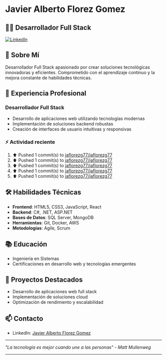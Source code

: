 # Javier Alberto Florez Gomez

## 👨‍💻 Desarrollador Full Stack

[![LinkedIn](https://img.shields.io/badge/LinkedIn-Javier_Florez-blue)](https://www.linkedin.com/in/javier-alberto-florez-gomez-1243aa35/)

## 🚀 Sobre Mí

Desarrollador Full Stack apasionado por crear soluciones tecnológicas innovadoras y eficientes. Comprometido con el aprendizaje continuo y la mejora constante de habilidades técnicas.

## 💼 Experiencia Profesional

### Desarrollador Full Stack
- Desarrollo de aplicaciones web utilizando tecnologías modernas
- Implementación de soluciones backend robustas
- Creación de interfaces de usuario intuitivas y responsivas

### :zap: Actividad reciente
<!--START_SECTION:activity-->
  <!--RECENT_ACTIVITY:start-->
1. ⬆️ Pushed 1 commit(s) to [jaflorezg77/jaflorezg77](https://github.com/jaflorezg77/jaflorezg77)<br>
2. ⬆️ Pushed 1 commit(s) to [jaflorezg77/jaflorezg77](https://github.com/jaflorezg77/jaflorezg77)<br>
3. ⬆️ Pushed 1 commit(s) to [jaflorezg77/jaflorezg77](https://github.com/jaflorezg77/jaflorezg77)<br>
4. ⬆️ Pushed 1 commit(s) to [jaflorezg77/jaflorezg77](https://github.com/jaflorezg77/jaflorezg77)<br>
5. ⬆️ Pushed 1 commit(s) to [jaflorezg77/jaflorezg77](https://github.com/jaflorezg77/jaflorezg77)<br>
<!--RECENT_ACTIVITY:end-->
<!--END_SECTION:activity-->
## 🛠️ Habilidades Técnicas

- **Frontend**: HTML5, CSS3, JavaScript, React
- **Backend**: C#, .NET, ASP.NET
- **Bases de Datos**: SQL Server, MongoDB
- **Herramientas**: Git, Docker, AWS
- **Metodologías**: Agile, Scrum

## 📚 Educación

- Ingeniería en Sistemas
- Certificaciones en desarrollo web y tecnologías emergentes

## 🌟 Proyectos Destacados

- Desarrollo de aplicaciones web full stack
- Implementación de soluciones cloud
- Optimización de rendimiento y escalabilidad

## 📫 Contacto

- LinkedIn: [Javier Alberto Florez Gomez](https://www.linkedin.com/in/javier-alberto-florez-gomez-1243aa35/)

---

*"La tecnología es mejor cuando une a las personas" - Matt Mullenweg*

---


